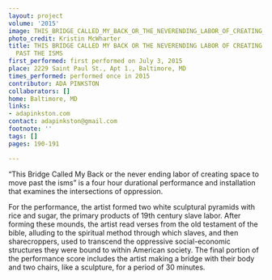 ```yaml
---
layout: project
volume: '2015'
image: THIS_BRIDGE_CALLED_MY_BACK_OR_THE_NEVERENDING_LABOR_OF_CREATING_SPACE_TO_MOVE_PAST_THE_ISMS.jpg
photo_credit: Kristin McWharter
title: THIS BRIDGE CALLED MY BACK OR THE NEVERENDING LABOR OF CREATING SPACE TO MOVE
  PAST THE ISMS
first_performed: first performed on July 3, 2015
place: 2229 Saint Paul St., Apt 1., Baltimore, MD
times_performed: performed once in 2015
contributor: ADA PINKSTON
collaborators: []
home: Baltimore, MD
links:
- adapinkston.com
contact: adapinkston@gmail.com
footnote: ''
tags: []
pages: 190-191

---
```


“This Bridge Called My Back or the never ending labor of creating space to move past the isms” is a four hour durational performance and installation that examines the intersections of oppression.

For the performance, the artist formed two white sculptural pyramids with rice and sugar, the primary products of 19th century slave labor. After forming these mounds, the artist read verses from the old testament of the bible, alluding to the spiritual method through which slaves, and then sharecroppers, used to transcend the oppressive social-economic structures they were bound to within American society. The final portion of the performance score includes the artist making a bridge with their body and two chairs, like a sculpture, for a period of 30 minutes.
